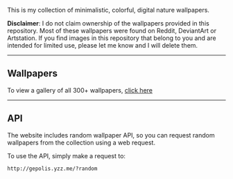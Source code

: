 This is my collection of minimalistic, colorful, digital nature wallpapers.

__Disclaimer__: I do not claim ownership of the wallpapers provided in this repository. Most of these wallpapers were found on Reddit, DeviantArt or Artstation. If you find images in this repository that belong to you and are intended for limited use, please let me know and I will delete them.

---

## Wallpapers
To view a gallery of all 300+ wallpapers, [click here](http://gepolis.yzz.me/)

---

## API

The website includes random wallpaper API, so you can request random wallpapers from the collection using a web request.

To use the API, simply make a request to:

```
http://gepolis.yzz.me/?random
```
